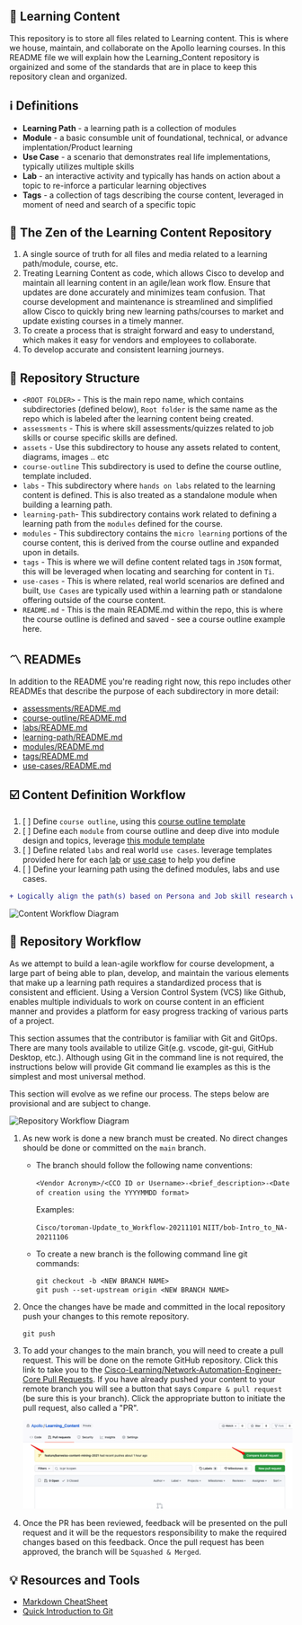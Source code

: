 ## 📔 Learning Content

This repository is to store all files related to Learning content. This is where we house, maintain, and collaborate on the Apollo learning courses. In this README file we will explain how the Learning_Content repository is orgainized and some of the standards that are in place to keep this repository clean and organized.

## ℹ️  Definitions

- **Learning Path** - a learning path is a collection of modules
- **Module** - a basic consumble unit of foundational, technical, or advance implentation/Product learning 
- **Use Case** - a scenario that demonstrates real life implementations, typically utilizes multiple skills
- **Lab** - an interactive activity and typically has hands on action about a topic to re-inforce a particular learning objectives
- **Tags** - a collection of tags describing the course content, leveraged in moment of need and search of a specific topic

## 🔱 The Zen of the Learning Content Repository

1. A single source of truth for all files and media related to a learning path/module, course, etc.
2. Treating Learning Content as code, which allows Cisco to develop and maintain all learning content in an agile/lean work flow. Ensure that updates are done accurately and minimizes team confusion. That course development and maintenance is streamlined and simplified allow Cisco to quickly bring new learning paths/courses to market and update existing courses in a timely manner.
3. To create a process that is straight forward and easy to understand, which makes it easy for vendors and employees to collaborate.
4. To develop accurate and consistent learning journeys.

## 💢 Repository Structure

- `<ROOT FOLDER>` - This is the main repo name, which contains subdirectories (defined below), `Root folder` is the same name as the repo which is labeled after the learning content being created.
- `assessments` - This is where skill assessments/quizzes related to job skills or course specific skills are defined.
- `assets` - Use this subdirectory to house any assets related to content, diagrams, images .. etc
- `course-outline` This subdirectory is used to define the course outline, template included.
- `labs` - This subdirectory where `hands on labs` related to the learning content is defined. This is also treated as a standalone module when building a learning path.
- `learning-path`- This subdirectory contains work related to defining a learning path from the `modules` defined for the course.
- `modules` - This subdirectory contains the `micro learning` portions of the course content, this is derived from the course outline and expanded upon in details.
- `tags` - This is where we will define content related tags in `JSON` format, this will be leveraged when locating and searching for content in `Ti`.
- `use-cases` - This is where related, real world scenarios are defined and built, `Use Cases` are typically used within a learning path or standalone offering outside of the course content.
- `README.md` - This is the main README.md within the repo, this is where the course outline is defined and saved - see a course outline example here.
 
## 〽️  READMEs
In addition to the README you're reading right now, this repo includes other READMEs that describe the purpose of each subdirectory in more detail:

- [assessments/README.md](assessments/README.md)
- [course-outline/README.md](course-outline/README.md)
- [labs/README.md](labs/README.md)
- [learning-path/README.md](learning-path/README.md)
- [modules/README.md](modules/README.md)
- [tags/README.md](tags/reusables/README.md)
- [use-cases/README.md](use-cases/variables/README.md)

## ☑️  Content Definition Workflow 
1. [ ] Define `course outline`, using this [course outline template](/course-outline/outline-template.md)
2. [ ] Define each `module` from course outline and deep dive into module design and topics, leverage [this module template](/modules/module-template.md)
3. [ ] Define related `labs` and real world `use cases`. leverage templates provided here for each [lab](/labs/lab-template.md) or [use case](/use-cases/usecase-template.md) to help you define
4. [ ] Define your learning path using the defined modules, labs and use cases. 

```diff
+ Logically align the path(s) based on Persona and Job skill research work done in parallel to this process
```

![Content Workflow Diagram](https://lucid.app/publicSegments/view/4c9dfa4c-6124-4f0d-a8ec-29a98f351776/image.png)

## 🚧 Repository Workflow

As we attempt to build a lean-agile workflow for course development, a large part of being able to plan, develop, and maintain the various elements that make up a learning path requires a standardized process that is consistent and efficient. Using a Version Control System (VCS) like Github, enables multiple individuals to work on course content in an efficient manner and provides a platform for easy progress tracking of various parts of a project.

This section assumes that the contributor is familiar with Git and GitOps. There are many tools available to utilize Git(e.g. vscode, git-gui, GitHub Desktop, etc.). Although using Git in the command line is not required, the instructions below will provide Git command lie examples as this is the simplest and most universal method.

This section will evolve as we refine our process. The steps below are provisional and are subject to change.

![Repository Workflow Diagram](https://lucid.app/publicSegments/view/d57c0107-249c-4225-8898-addea7d9de31/image.png)

1. As new work is done a new branch must be created. No direct changes should be done or committed on the `main` branch.

   - The branch should follow the following name conventions:

      `<Vendor Acronym>/<CCO ID or Username>-<brief_description>-<Date of creation using the YYYYMMDD format>`

      Examples:

      `Cisco/toroman-Update_to_Workflow-20211101`
      `NIIT/bob-Intro_to_NA-20211106`

   - To create a new branch is the following command line git commands:

      ```shell
      git checkout -b <NEW BRANCH NAME>
      git push --set-upstream origin <NEW BRANCH NAME>
      ```

2. Once the changes have be made and committed in the local repository push your changes to this remote repository.

      ```shell
      git push
      ```

3. To add your changes to the main branch, you will need to create a pull request. This will be done on the remote GitHub repository. Click this link to take you to the [Cisco-Learning/Network-Automation-Engineer-Core Pull Requests](https://github.com/Cisco-Learning/Network-Automation-Engineer-Core/pulls). If you have already pushed your content to your remote branch you will see a button that says `Compare & pull request` (be sure this is your branch). Click the appropriate button to initiate the pull request, also called a "PR".

    ![Screenshot of Github PR](assets/workflow_step3_pr.png)

4. Once the PR has been reviewed, feedback will be presented on the pull request and it will be the requestors responsibility to make the required changes based on this feedback. Once the pull request has been approved, the branch will be `Squashed & Merged`.

## 💡 Resources and Tools
- [Markdown CheatSheet](https://github.com/adam-p/markdown-here/wiki/Markdown-Cheatsheet)
- [Quick Introduction to Git](https://gitimmersion.com/)

